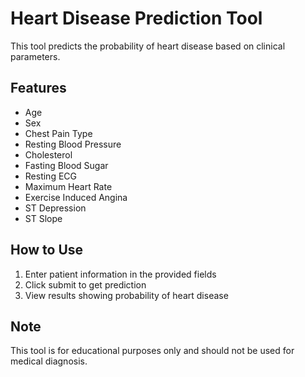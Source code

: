 # Heart Disease Prediction Tool

This tool predicts the probability of heart disease based on clinical parameters.

## Features
- Age
- Sex
- Chest Pain Type
- Resting Blood Pressure
- Cholesterol
- Fasting Blood Sugar
- Resting ECG
- Maximum Heart Rate
- Exercise Induced Angina
- ST Depression
- ST Slope

## How to Use
1. Enter patient information in the provided fields
2. Click submit to get prediction
3. View results showing probability of heart disease

## Note
This tool is for educational purposes only and should not be used for medical diagnosis.